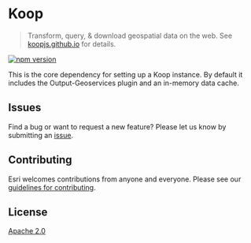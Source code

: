 # Koop

> Transform, query, & download geospatial data on the web.  See [koopjs.github.io](https://koopjs.github.io) for details.

[![npm version][npm-img]][npm-url]

This is the core dependency for setting up a Koop instance.  By default it includes the Output-Geoservices plugin and an in-memory data cache.

## Issues

Find a bug or want to request a new feature? Please let us know by submitting an [issue](https://github.com/koopjs/koop/issues).

## Contributing

Esri welcomes contributions from anyone and everyone. Please see our [guidelines for contributing](https://github.com/Esri/contributing).

## License

[Apache 2.0](LICENSE)

<!-- [](Esri Tags: ArcGIS Web Mapping GeoJson FeatureServices) -->
<!-- [](Esri Language: JavaScript) -->

[npm-img]: https://img.shields.io/npm/v/@koopjs/koop-core.svg?style=flat-square
[npm-url]: https://www.npmjs.com/package/@koopjs/koop-core